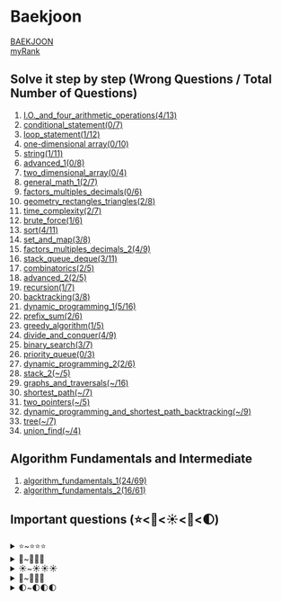 Baekjoon
========
[BAEKJOON](https://www.acmicpc.net/)   
[myRank](https://solved.ac/profile/ysy4890)

Solve it step by step (Wrong Questions / Total Number of Questions)
-------------
1. [I.O._and_four_arithmetic_operations(4/13)](https://github.com/yoru4890/coding_test/tree/main/baekjoon/I.O._and_four_arithmetic_operations)
2. [conditional_statement(0/7)](https://github.com/yoru4890/coding_test/tree/main/baekjoon/conditional_statement)
3. [loop_statement(1/12)](https://github.com/yoru4890/coding_test/tree/main/baekjoon/loop_statement)
4. [one-dimensional array(0/10)](https://github.com/yoru4890/coding_test/tree/main/baekjoon/one-dimensional%20array)
5. [string(1/11)](https://github.com/yoru4890/coding_test/tree/main/baekjoon/string)
6. [advanced_1(0/8)](https://github.com/yoru4890/coding_test/tree/main/baekjoon/Advanced_1)
7. [two_dimensional_array(0/4)](https://github.com/yoru4890/coding_test/tree/main/baekjoon/two_dimensional_array)
8. [general_math_1(2/7)](https://github.com/yoru4890/coding_test/tree/main/baekjoon/general_math_1)
9. [factors_multiples_decimals(0/6)](https://github.com/yoru4890/coding_test/tree/main/baekjoon/factors_multiples_decimals)
10. [geometry_rectangles_triangles(2/8)](https://github.com/yoru4890/coding_test/tree/main/baekjoon/geometry_rectangles_triangles)
11. [time_complexity(2/7)](https://github.com/yoru4890/coding_test/tree/main/baekjoon/time_complexity)
12. [brute_force(1/6)](https://github.com/yoru4890/coding_test/tree/main/baekjoon/brute_force)
13. [sort(4/11)](https://github.com/yoru4890/coding_test/tree/main/baekjoon/sort)
14. [set_and_map(3/8)](https://github.com/yoru4890/coding_test/tree/main/baekjoon/set_and_map)
15. [factors_multiples_decimals_2(4/9)](https://github.com/yoru4890/coding_test/tree/main/baekjoon/factors_multiples_decimals_2)
16. [stack_queue_deque(3/11)](https://github.com/yoru4890/coding_test/tree/main/baekjoon/stack_queue_deque)
17. [combinatorics(2/5)](https://github.com/yoru4890/coding_test/tree/main/baekjoon/combinatorics)
18. [advanced_2(2/5)](https://github.com/yoru4890/coding_test/tree/main/baekjoon/advanced_2)
19. [recursion(1/7)](https://github.com/yoru4890/coding_test/tree/main/baekjoon/recursion)
20. [backtracking(3/8)](https://github.com/yoru4890/coding_test/tree/main/baekjoon/backtracking)
21. [dynamic_programming_1(5/16)](https://github.com/yoru4890/coding_test/tree/main/baekjoon/dynamic_programming_1)
22. [prefix_sum(2/6)](https://github.com/yoru4890/coding_test/tree/main/baekjoon/prefix_sum)
23. [greedy_algorithm(1/5)](https://github.com/yoru4890/coding_test/tree/main/baekjoon/greedy_algorithm)
24. [divide_and_conquer(4/9)](https://github.com/yoru4890/coding_test/tree/main/baekjoon/divide_and_conquer)
25. [binary_search(3/7)](https://github.com/yoru4890/coding_test/tree/main/baekjoon/binary_search)
26. [priority_queue(0/3)](https://github.com/yoru4890/coding_test/tree/main/baekjoon/priority_queue)
27. [dynamic_programming_2(2/6)](https://github.com/yoru4890/coding_test/tree/main/baekjoon/dynamic_programming_2)
28. [stack_2(~/5)](https://github.com/yoru4890/coding_test/tree/main/baekjoon/stack_2)
29. [graphs_and_traversals(~/16)](https://github.com/yoru4890/coding_test/tree/main/baekjoon/graphs_and_traversals)
30. [shortest_path(~/7)](https://github.com/yoru4890/coding_test/tree/main/baekjoon/shortest_path)
31. [two_pointers(~/5)](https://github.com/yoru4890/coding_test/tree/main/baekjoon/two_pointers)
32. [dynamic_programming_and_shortest_path_backtracking(~/9)](https://github.com/yoru4890/coding_test/tree/main/baekjoon/dynamic_programming_and_shortest_path_backtracking)
33. [tree(~/7)](https://github.com/yoru4890/coding_test/tree/main/baekjoon/tree)
34. [union_find(~/4)](https://github.com/yoru4890/coding_test/tree/main/baekjoon/union_find)

Algorithm Fundamentals and Intermediate
--------------------
1. [algorithm_fundamentals_1(24/69)](https://github.com/yoru4890/coding_test/tree/main/baekjoon/algorithm_fundamentals_1)
2. [algorithm_fundamentals_2(16/61)](https://github.com/yoru4890/coding_test/tree/main/baekjoon/algorithm_fundamentals_2)


Important questions (⭐<🌟<☀️<🌙<🌓)
--------------

<details>
<summary>⭐~⭐⭐⭐</summary>

- ⭐[A/B(1008)](https://github.com/yoru4890/coding_test/blob/main/baekjoon/I.O._and_four_arithmetic_operations/1008.md)
- ⭐[Fast A+B(15552)](https://github.com/yoru4890/coding_test/blob/main/baekjoon/loop_statement/15552.md)
- ⭐[A+B - 4(10951)](https://github.com/yoru4890/coding_test/blob/main/baekjoon/loop_statement/10951.md)
- ⭐[Number of Words(1152)](https://github.com/yoru4890/coding_test/blob/main/baekjoon/string/1152.md)
- ⭐[Output As Is(11718)](https://github.com/yoru4890/coding_test/blob/main/baekjoon/string/11718.md)
- ⭐⭐[Croatian Alphabet(2941)](https://github.com/yoru4890/coding_test/blob/main/baekjoon/Advanced_1/2941.md)
- ⭐⭐[Decimal Conversino - 2(11005)](https://github.com/yoru4890/coding_test/blob/main/baekjoon/general_math_1/11005.md)
- ⭐[Center Shift Algorithm(2903)](https://github.com/yoru4890/coding_test/blob/main/baekjoon/general_math_1/2903.md)
- ⭐⭐[Snail Tree(2869)](https://github.com/yoru4890/coding_test/blob/main/baekjoon/general_math_1/2869.md)
- ⭐[Pyramid(15894)](https://github.com/yoru4890/coding_test/blob/main/baekjoon/geometry_rectangles_triangles/15894.md)
- ⭐⭐⭐[Algorithm Lesson - Running Time of Algorithm 6(24267)](https://github.com/yoru4890/coding_test/blob/main/baekjoon/time_complexity/24267.md)
- ⭐⭐[Algorithms Lesson - Asymptotic Notation 1(24313)](https://github.com/yoru4890/coding_test/blob/main/baekjoon/time_complexity/24313.md)
- ⭐⭐[System of Linear Equations(19532)](https://github.com/yoru4890/coding_test/blob/main/baekjoon/brute_force/19532.md)
- ⭐[Sum of Fractions(1735)](https://github.com/yoru4890/coding_test/blob/main/baekjoon/factors_multiples_decimals_2/1735.md)
- ⭐⭐[Street Tree(2485)](https://github.com/yoru4890/coding_test/blob/main/baekjoon/factors_multiples_decimals_2/2485.md)
- ⭐[Parenthesis(9012)](https://github.com/yoru4890/coding_test/blob/main/baekjoon/stack_queue_deque/9012.md)
- ⭐[Balanced World(4949)](https://github.com/yoru4890/coding_test/blob/main/baekjoon/stack_queue_deque/4949.md)
- ⭐[Master of Recursion(25501)](https://github.com/yoru4890/coding_test/blob/main/baekjoon/recursion/25501.md)
- ⭐[Iron Bar(10799)](https://github.com/yoru4890/coding_test/blob/main/baekjoon/algorithm_fundamentals_1/10799.md)
- ⭐[GCD and LCM(2609)](https://github.com/yoru4890/coding_test/blob/main/baekjoon/algorithm_fundamentals_1/2609.md)
- ⭐[GCD Sum(9613)](https://github.com/yoru4890/coding_test/blob/main/baekjoon/algorithm_fundamentals_1/9613.md)
- ⭐[Convert binary to octal(1373)](https://github.com/yoru4890/coding_test/blob/main/baekjoon/algorithm_fundamentals_1/1373.md)
- ⭐[Ascent Number(11057)](https://github.com/yoru4890/coding_test/blob/main/baekjoon/algorithm_fundamentals_1/11057.md)
- ⭐[Easy Stair Numbers(10844)](https://github.com/yoru4890/coding_test/blob/main/baekjoon/dynamic_programming_1/10844.md)
- ⭐[Remainder Sum(10986)](https://github.com/yoru4890/coding_test/blob/main/baekjoon/cumulative_sum/10986.md)
- ⭐[ABCDE(13023)](https://github.com/yoru4890/coding_test/blob/main/baekjoon/algorithm_fundamentals_2/13023.md)

  
</details>

<details>
<summary>🌟~🌟🌟🌟</summary>
  
- 🌟[Repaint the Chessboard(1018)](https://github.com/yoru4890/coding_test/blob/main/baekjoon/brute_force/1018.md)
- 🌟🌟[Sort the Numbers 2(2751)](https://github.com/yoru4890/coding_test/blob/main/baekjoon/sort/2751.md)
- 🌟🌟[Sort the Numbers 3(Counting Sort)(10989)](https://github.com/yoru4890/coding_test/blob/main/baekjoon/sort/10989.md)
- 🌟🌟[Coordinate Alignment(11650)](https://github.com/yoru4890/coding_test/blob/main/baekjoon/sort/11650.md)
- 🌟[Word Order(1181)](https://github.com/yoru4890/coding_test/blob/main/baekjoon/sort/1181.md)
- 🌟[Sort by Age(10814)](https://github.com/yoru4890/coding_test/blob/main/baekjoon/sort/10814.md)
- 🌟🌟🌟[Coordinate Compressino(18870)](https://github.com/yoru4890/coding_test/blob/main/baekjoon/sort/18870.md)
- 🌟[Person in the Company(7785)](https://github.com/yoru4890/coding_test/blob/main/baekjoon/set_and_map/7785.md)
- 🌟🌟[poketmonMap(1620](https://github.com/yoru4890/coding_test/blob/main/baekjoon/set_and_map/1620.md)
- 🌟🌟[Next PrimeNum(4134)](https://github.com/yoru4890/coding_test/blob/main/baekjoon/factors_multiples_decimals_2/4134.md)
- 🌟🌟🌟[Eratosthense' sieve(1929)](https://github.com/yoru4890/coding_test/blob/main/baekjoon/factors_multiples_decimals_2/1929.md)
- 🌟[Pop the Ballon(2346)](https://github.com/yoru4890/coding_test/blob/main/baekjoon/stack_queue_deque/2346.md)
- 🌟[QueueStack(24511)](https://github.com/yoru4890/coding_test/blob/main/baekjoon/stack_queue_deque/24511.md)
- 🌟[Bridge(1010)](https://github.com/yoru4890/coding_test/blob/main/baekjoon/combinatorics/1010.md)
- 🌟🌟[Statistics(2108)](https://github.com/yoru4890/coding_test/blob/main/baekjoon/advanced_2/2108.md)
- 🌟🌟🌟[Memorizing English Words is Painful(20920)](https://github.com/yoru4890/coding_test/blob/main/baekjoon/advanced_2/20920.md)
- 🌟🌟🌟[Flip the Word(9093)](https://github.com/yoru4890/coding_test/blob/main/baekjoon/algorithm_fundamentals_1/9093.md)
- 🌟🌟[Editor(1406)](https://github.com/yoru4890/coding_test/blob/main/baekjoon/algorithm_fundamentals_1/1406.md)
- 🌟[Goldbach's Conjecture(6588)](https://github.com/yoru4890/coding_test/blob/main/baekjoon/algorithm_fundamentals_1/6588.md)
- 🌟[CountZero Factorial(1676)](https://github.com/yoru4890/coding_test/blob/main/baekjoon/algorithm_fundamentals_1/1676.md)
- 🌟🌟[CountZero Combination(2004)](https://github.com/yoru4890/coding_test/blob/main/baekjoon/algorithm_fundamentals_1/2004.md)
- 🌟🌟[Convert octal to binary(1212)](https://github.com/yoru4890/coding_test/blob/main/baekjoon/algorithm_fundamentals_1/1212.md)
- 🌟🌟[2xN Tiling(11726)](https://github.com/yoru4890/coding_test/blob/main/baekjoon/algorithm_fundamentals_1/11726.md)
- 🌟🌟[Continuous Sum(1912)](https://github.com/yoru4890/coding_test/blob/main/baekjoon/algorithm_fundamentals_1/1912.md)
- 🌟🌟[Wine Tasting(2156)](https://github.com/yoru4890/coding_test/blob/main/baekjoon/algorithm_fundamentals_1/2156.md)
- 🌟[Wine Tasting(2156)](https://github.com/yoru4890/coding_test/blob/main/baekjoon/dynamic_programming_1/2156.md)
- 🌟🌟[Recolor the Chessboard 2(25682)](https://github.com/yoru4890/coding_test/blob/main/baekjoon/prefix_sum/25682.md)
- 🌟🌟[Inequality Sign(2529)](https://github.com/yoru4890/coding_test/blob/main/baekjoon/algorithm_fundamentals_2/2529.md)
- 🌟🌟[Biparite Graph(1707)](https://github.com/yoru4890/coding_test/blob/main/baekjoon/algorithm_fundamentals_2/1707.md)
- 🌟🌟🌟[Maze Navigation(2178)](https://github.com/yoru4890/coding_test/blob/main/baekjoon/algorithm_fundamentals_2/2178.md)
- 🌟🌟[Tomato(7576)](https://github.com/yoru4890/coding_test/blob/main/baekjoon/algorithm_fundamentals_2/7576.md)
- 🌟🌟[Building a Bridge(2146)](https://github.com/yoru4890/coding_test/blob/main/baekjoon/algorithm_fundamentals_2/2146.md)
- 🌟🌟🌟[Hide and Seek 4(13913)](https://github.com/yoru4890/coding_test/blob/main/baekjoon/algorithm_fundamentals_2/13913.md)
- 🌟🌟[Emoticon(14226)](https://github.com/yoru4890/coding_test/blob/main/baekjoon/algorithm_fundamentals_2/14226.md)
- 🌟🌟🌟[Cut the LAN cable(1654)](https://github.com/yoru4890/coding_test/blob/main/baekjoon/binary_search/1654.md)
- 🌟🌟[Double Arm Scale(2629)](https://github.com/yoru4890/coding_test/blob/main/baekjoon/dynamic_programming_2/2629.md)
- 🌟🌟🌟[Coin 1(2293)](https://github.com/yoru4890/coding_test/blob/main/baekjoon/dynamic_programming_2/2293.md)


</details>

<details>
<summary>☀️~☀️☀️☀️</summary>
  
- ☀️[Number Card(10815)](https://github.com/yoru4890/coding_test/blob/main/baekjoon/set_and_map/10815.md)
- ☀️[Number Card 2(10816)](https://github.com/yoru4890/coding_test/blob/main/baekjoon/set_and_map/10816.md)
- ☀️[Stack Sequence(1874)](https://github.com/yoru4890/coding_test/blob/main/baekjoon/algorithm_fundamentals_1/1874.md)
- ☀️[Right Big Number(17298)](https://github.com/yoru4890/coding_test/blob/main/baekjoon/algorithm_fundamentals_1/17298.md)
- ☀️☀️[Postfix Expression(1918)](https://github.com/yoru4890/coding_test/blob/main/baekjoon/algorithm_fundamentals_1/1918.md)
- ☀️[Minus Binary(2089)](https://github.com/yoru4890/coding_test/blob/main/baekjoon/algorithm_fundamentals_1/2089.md)
- ☀️☀️☀️[Make it 1(1463)](https://github.com/yoru4890/coding_test/blob/main/baekjoon/algorithm_fundamentals_1/1463.md)
- ☀️☀️☀️[Buy a Card(11052)](https://github.com/yoru4890/coding_test/blob/main/baekjoon/algorithm_fundamentals_1/11052.md)
- ☀️☀️[Longest Increasing Subsequence(11053)](https://github.com/yoru4890/coding_test/blob/main/baekjoon/algorithm_fundamentals_1/11053.md)
- ☀️☀️[Longest Increasing Subsequence 4(14002)](https://github.com/yoru4890/coding_test/blob/main/baekjoon/algorithm_fundamentals_1/14002.md)
- ☀️[Sum of Squares(1699)](https://github.com/yoru4890/coding_test/blob/main/baekjoon/algorithm_fundamentals_1/1699.md)
- ☀️[Sum Decomposition(2225)](https://github.com/yoru4890/coding_test/blob/main/baekjoon/algorithm_fundamentals_1/2225.md)
- ☀️[Sticker(9465)](https://github.com/yoru4890/coding_test/blob/main/baekjoon/algorithm_fundamentals_1/9465.md)
- ☀️[Largest Increasing Subsequence(11055)](https://github.com/yoru4890/coding_test/blob/main/baekjoon/algorithm_fundamentals_1/11055.md)
- ☀️[Longest Bitonic Subsequence(11054)](https://github.com/yoru4890/coding_test/blob/main/baekjoon/algorithm_fundamentals_1/11054.md)
- ☀️☀️[Continuous Sum 2(13398)](https://github.com/yoru4890/coding_test/blob/main/baekjoon/algorithm_fundamentals_1/13398.md)
- ☀️☀️[RGB Street 2(17404)](https://github.com/yoru4890/coding_test/blob/main/baekjoon/algorithm_fundamentals_1/17404.md)
- ☀️☀️[N and M(1) (15649)](https://github.com/yoru4890/coding_test/blob/main/baekjoon/backtracking/15649.md)
- ☀️☀️[Exciting Function Execution(9184)](https://github.com/yoru4890/coding_test/blob/main/baekjoon/dynamic_programming_1/9184.md)
- ☀️☀️[Electric Wire(2565)](https://github.com/yoru4890/coding_test/blob/main/baekjoon/dynamic_programming_1/2565.md)
- ☀️☀️☀️[LCS(9251)](https://github.com/yoru4890/coding_test/blob/main/baekjoon/dynamic_programming_1/9251.md)
- ☀️[Multiplication(1629)](https://github.com/yoru4890/coding_test/blob/main/baekjoon/divide_and_conquer/1629.md)
- ☀️[Remote Control(1107)](https://github.com/yoru4890/coding_test/blob/main/baekjoon/algorithm_fundamentals_2/1107.md)
- ☀️☀️☀️[Tetromino(14500)](https://github.com/yoru4890/coding_test/blob/main/baekjoon/algorithm_fundamentals_2/14500.md)
- ☀️[N and M(9) (15663)](https://github.com/yoru4890/coding_test/blob/main/baekjoon/algorithm_fundamentals_2/15663.md)
- ☀️[Lotto(6603)](https://github.com/yoru4890/coding_test/blob/main/baekjoon/algorithm_fundamentals_2/6603.md)
- ☀️[DFS and BFS(1260)](https://github.com/yoru4890/coding_test/blob/main/baekjoon/algorithm_fundamentals_2/1260.md)
- ☀️☀️[Two Dots(16929)](https://github.com/yoru4890/coding_test/blob/main/baekjoon/algorithm_fundamentals_2/16929.md)
- ☀️[Hide and Seek 3(13549)](https://github.com/yoru4890/coding_test/blob/main/baekjoon/algorithm_fundamentals_2/13549.md)
- ☀️[Tree Height and Width(2250)](https://github.com/yoru4890/coding_test/blob/main/baekjoon/algorithm_fundamentals_2/2250.md)
- ☀️☀️[Diameter of the Tree(1167)](https://github.com/yoru4890/coding_test/blob/main/baekjoon/algorithm_fundamentals_2/1167.md)
- ☀️☀️[Router Installation(2110)](https://github.com/yoru4890/coding_test/blob/main/baekjoon/binary_search/2110.md)
  
</details>

<details>
<summary>🌙~🌙🌙🌙</summary>

- 🌙[Tile Fill(2133)](https://github.com/yoru4890/coding_test/blob/main/baekjoon/algorithm_fundamentals_1/2133.md)
- 🌙🌙[N-Queen(9663)](https://github.com/yoru4890/coding_test/blob/main/baekjoon/backtracking/9663.md)
- 🌙🌙🌙[Sudoku(2580)](https://github.com/yoru4890/coding_test/blob/main/baekjoon/backtracking/2580.md)
- 🌙🌙[Start and Link(14889)](https://github.com/yoru4890/coding_test/blob/main/baekjoon/backtracking/14889.md)
- 🌙🌙🌙[Ordinary Backpack(12865)](https://github.com/yoru4890/coding_test/blob/main/baekjoon/dynamic_programming_1/12865.md)
- 🌙[Fibonacci Sequence 6(11444)](https://github.com/yoru4890/coding_test/blob/main/baekjoon/divide_and_conquer/11444.md)
- 🌙🌙🌙[Largest Rectangle in Histogram(6549)](https://github.com/yoru4890/coding_test/blob/main/baekjoon/divide_and_conquer/6549.md)
- 🌙🌙[Next Permutation(10972)](https://github.com/yoru4890/coding_test/blob/main/baekjoon/algorithm_fundamentals_2/10972.md)
- 🌙[Piece of Paper(14391)](https://github.com/yoru4890/coding_test/blob/main/baekjoon/algorithm_fundamentals_2/14391.md)
- 🌙🌙[Kth Number(1300)](https://github.com/yoru4890/coding_test/blob/main/baekjoon/binary_search/1300.md)
- 🌙🌙[App(7579)](https://github.com/yoru4890/coding_test/blob/main/baekjoon/dynamic_programming_2/7579.md)


</details>

<details>
<summary>🌓~🌓🌓🌓</summary>

- 🌓[Binomial Coefficient 3(11401)](https://github.com/yoru4890/coding_test/blob/main/baekjoon/divide_and_conquer/11401.md)
- 🌓🌓🌓[Seoul Subway Line 2(16947)](https://github.com/yoru4890/coding_test/blob/main/baekjoon/algorithm_fundamentals_2/16947.md)
- 🌓🌓[BFS Special Judge(16940)](https://github.com/yoru4890/coding_test/blob/main/baekjoon/algorithm_fundamentals_2/16940.md)
- 🌓[Longest Increasing Subsequence 2(12015)](https://github.com/yoru4890/coding_test/blob/main/baekjoon/binary_search/12015.md)
- 🌓🌓🌓[Merge Files(11066)](https://github.com/yoru4890/coding_test/blob/main/baekjoon/dynamic_programming_2/11066.md)
- 🌓🌓🌓[Downhill(1520)](https://github.com/yoru4890/coding_test/blob/main/baekjoon/dynamic_programming_2/1520.md)

</details>
